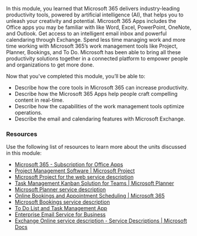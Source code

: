 In this module, you learned that Microsoft 365 delivers industry-leading productivity tools, powered by artificial intelligence (AI), that helps you to unleash your creativity and potential. Microsoft 365 Apps includes the Office apps you may be familiar with like Word, Excel, PowerPoint, OneNote, and Outlook. Get access to an intelligent email inbox and powerful calendaring through Exchange. Spend less time managing work and more time working with Microsoft 365’s work management tools like Project, Planner, Bookings, and To Do. Microsoft has been able to bring all these productivity solutions together in a connected platform to empower people and organizations to get more done.

Now that you've completed this module, you’ll be able to:

 -  Describe how the core tools in Microsoft 365 can increase productivity.
 -  Describe how the Microsoft 365 Apps help people craft compelling content in real-time.
 -  Describe how the capabilities of the work management tools optimize operations.
 -  Describe the email and calendaring features with Microsoft Exchange.

### Resources

Use the following list of resources to learn more about the units discussed in this module:

 -  [Microsoft 365 - Subscription for Office Apps](https://www.microsoft.com/microsoft-365?azure-portal=true)
 -  [Project Management Software \| Microsoft Project](https://www.microsoft.com/microsoft-365/project/project-management-software?azure-portal=true)
 -  [Microsoft Project for the web service description](/office365/servicedescriptions/project-online-service-description/project-web-service-description?azure-portal=true)
 -  [Task Management Kanban Solution for Teams \| Microsoft Planner](https://www.microsoft.com/microsoft-365/business/task-management-software?azure-portal=true)
 -  [Microsoft Planner service description](/office365/servicedescriptions/project-online-service-description/microsoft-planner-service-description?azure-portal=true)
 -  [Online Bookings and Appointment Scheduling \| Microsoft 365](https://www.microsoft.com/microsoft-365/business/scheduling-and-booking-app?azure-portal=true)
 -  [Microsoft Bookings service description](/office365/servicedescriptions/microsoft-bookings-service-description?azure-portal=true)
 -  [To Do List and Task Management App](https://www.microsoft.com/microsoft-365/microsoft-to-do-list-app?azure-portal=true)
 -  [Enterprise Email Service for Business](https://www.microsoft.com/microsoft-365/exchange/email?azure-portal=true)
 -  [Exchange Online service description - Service Descriptions \| Microsoft Docs](/office365/servicedescriptions/exchange-online-service-description/exchange-online-service-description?azure-portal=true)
